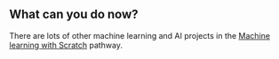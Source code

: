 ## What can you do now?

There are lots of other machine learning and AI projects in the [Machine learning with Scratch](https://projects.raspberrypi.org/en/pathways/scratch-machine-learning) pathway.
